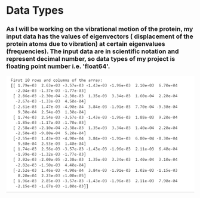 # Data Types
### As I will be working on the vibrational motion of the protein, my input data has the values of eigenvectors ( displacement of the protein atoms due to vibration) at certain eigenvalues (frequencies). The input data are in scientific notation and represent decimal number, so data types of my project is floating point number i.e. 'float64'.

![First 10 rows and columns of the data](https://github.com/ubsuny/vibrational-motion-CP2P2024/blob/main/Data%20type.png)
